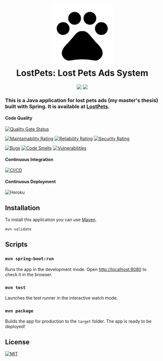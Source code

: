 <h1 align="center">
	<img src="https://raw.githubusercontent.com/robertene1994/lostpets-web/master/src/assets/logo.svg?sanitize=true" alt="LostPets: Lost Pets Ads System" width="200">
	<br>
	LostPets: Lost Pets Ads System
</h1>
<h4 align="center">
	<img src="https://forthebadge.com/images/badges/made-with-java.svg"/>
	<img src="https://forthebadge.com/images/badges/uses-git.svg"/>
</h4>
  
### This is a Java application for lost pets ads (my master's thesis) built with Spring. It is available at [LostPets](https://lostpets-web.herokuapp.com).

#### Code Quality
[![Quality Gate Status](https://sonarcloud.io/api/project_badges/measure?project=robertene1994_lostpets-back-end&metric=alert_status)](https://sonarcloud.io/dashboard?id=robertene1994_lostpets-back-end)

[![Maintainability Rating](https://sonarcloud.io/api/project_badges/measure?project=robertene1994_lostpets-back-end&metric=sqale_rating)](https://sonarcloud.io/dashboard?id=robertene1994_lostpets-back-end) [![Reliability Rating](https://sonarcloud.io/api/project_badges/measure?project=robertene1994_lostpets-back-end&metric=reliability_rating)](https://sonarcloud.io/dashboard?id=robertene1994_lostpets-back-end)  [![Security Rating](https://sonarcloud.io/api/project_badges/measure?project=robertene1994_lostpets-back-end&metric=security_rating)](https://sonarcloud.io/dashboard?id=robertene1994_lostpets-back-end)

[![Bugs](https://sonarcloud.io/api/project_badges/measure?project=robertene1994_lostpets-back-end&metric=bugs)](https://sonarcloud.io/dashboard?id=robertene1994_lostpets-back-end) [![Code Smells](https://sonarcloud.io/api/project_badges/measure?project=robertene1994_lostpets-back-end&metric=code_smells)](https://sonarcloud.io/dashboard?id=robertene1994_lostpets-back-end) [![Vulnerabilities](https://sonarcloud.io/api/project_badges/measure?project=robertene1994_lostpets-back-end&metric=vulnerabilities)](https://sonarcloud.io/dashboard?id=robertene1994_lostpets-back-end)

#### Continuous Integration
[![CI/CD](https://github.com/robertene1994/lostpets-back-end/workflows/DevOps%20(CI/CD)%20%E2%98%81%EF%B8%8F/badge.svg)](https://github.com/robertene1994/lostpets-back-end/actions?query=workflow%3A%22DevOps+%28CI%2FCD%29+%E2%98%81%EF%B8%8F%22) 

#### Continuous Deployment
![Heroku](https://heroku-badge.herokuapp.com/?app=lostpets-web)

## Installation

To install this application you can use [Maven](http://maven.apache.org/).

```bash
mvn validate
```

## Scripts

### `mvn spring-boot:run`

Runs the app in the development mode.
Open [http://localhost:8080](http://localhost:8080) to check it in the browser.

### `mvn test`

Launches the test runner in the interactive watch mode.

### `mvn package`

Builds the app for production to the `target` folder. The app is ready to be deployed!


## License
[![MIT](https://badges.frapsoft.com/os/mit/mit.svg?v=102)](LICENSE)
